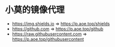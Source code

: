# 小莫的镜像代理

- https://img.shields.io => https://p.aoe.top/shields
- https://github.com => https://p.aoe.top/github
- https://raw.githubusercontent.com => https://p.aoe.top/githubusercontent